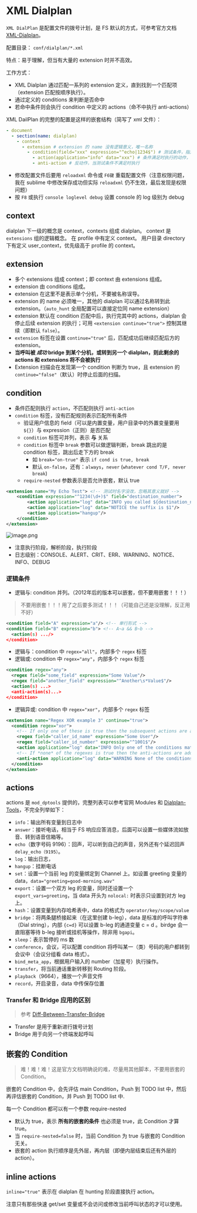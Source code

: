 # XML Dialplan

`XML DialPlan` 是配置文件的拨号计划，是 FS 默认的方式，可参考官方文档 [XML-Dialplan]。

配置目录： `conf/dialplan/*.xml`

特点：易于理解，但当有大量的 extension 时并不高效。

工作方式：
- XML Dialplan 通过匹配一系列的 extension 定义，直到找到一个匹配项（extension 匹配按顺序执行）。
- 通过定义的 conditions 来判断是否命中
- 若命中条件则会执行 condition 中定义的 actions（命不中执行 anti-actions）

XML DailPlan 的完整的配置是这样的嵌套结构（简写了 xml 文件）：

```yml
- document
  - section(name: dialplan)
    - context
      - extension # extension 的 name 没有逻辑意义，唯一名称
        - condition(field="xxx" expression="^echo|1234$") # 测试条件，指定表达式
          - action(application="info" data="xxx") # 条件满足时执行的动作，`application` 表示设置执行的应用，`data` 为传进去的字段
          - anti-action # 反动作，当测试条件不满足时执行
```

- 修改配置文件后要用 `reloadxml` 命令或 `F6键` 重载配置文件（注意权限问题，我在 sublime 中修改保存成功但实际 `reloadxml` 仍不生效，最后发现是权限问题）
- 按 `F8` 或执行 `console loglevel debug` 设置 console 的 log 级别为 debug


## context

dialplan 下一级的概念是 context，contexts 组成 dialplan。
context 是 `extensions` 组的逻辑概念。
在 profile 中有定义 context。
用户目录 directory 下有定义 user_context，优先级高于 profile 的 context。

## extension

- 多个 extensions 组成 context；即 context 由 extensions 组成。
- extension 由 conditions 组成。
- extension 在这里不是表示单个分机，不要被名称误导。
- extension 的 name 必须唯一，其他的 dialplan 可以通过名称转到此 extension。（`auto_hunt` 全局配置可以直接定位同 name extension）
- extension 默认在 condition 匹配中后，执行完其中的 actions，dialplan 会停止后续 extension 的执行；可用 `<extension continue="true">` 控制其继续（即默认 `false`）。
- `extension` 标签在设置 `continue="true"` 后，匹配成功后继续匹配后方的 extension。
- **当呼叫被 *成功* bridge 到某个分机，或转到另一个 dialplan，则此剩余的 actions 和 extensions 将不会被执行**
- Extension 扫描会在发现第一个 condition 判断为 true，且 extension 的 `continue="false"`（默认）时停止后面的扫描。

## condition

- 条件匹配则执行 `action`，不匹配则执行 `anti-action`
- `condition` 标签，没有匹配规则表示匹配所有条件
  - 验证用户信息的 field（可以是内置变量，用户目录中的外置变量要用 `${}`）与 expression（正则）是否匹配
  - `condition` 标签可并列，表示 **与** 关系
  - `condition` 标签中 `break` 参数可以做逻辑判断，break 跳出的是 condition 标签，跳出后走下方的 break
    - 如 `break="on-true"` 表示 `if cond is true, break`
    - 默认 `on-false`，还有：`always`，`never` (`whatever cond T/F, never break`)
  - `require-nested` 参数表示是否允许嵌套，默认 true

```xml
<extension name="My Echo Test"> <!-- 测试时名字没改，忽略其意义就好 -->
    <condition expression="^1234(\d+)$" field="destination_number">
        <action application="log" data="INFO you called ${destination_number}"/> <!-- log 数据首单词可设置级别 -->
        <action application="log" data="NOTICE the suffix is $1"/>
        <action application="hangup"/>
    </condition>
</extension>
```

![image.png](https://upload-images.jianshu.io/upload_images/3491218-7d714be65d316bde.png?imageMogr2/auto-orient/strip%7CimageView2/2/w/1240)

- 注意执行阶段，解析阶段，执行阶段
- 日志级别：CONSOLE、ALERT、CRIT、ERR、WARNING、NOTICE、INFO、DEBUG

### 逻辑条件

- 逻辑与: condition 并列。（2012年后的版本可以嵌套，但不要用嵌套！！！）

> 不要用嵌套！！！用了之后要多测试！！！（可能自己还是没理解，反正用不好）

```xml
<condition field="A" expression="a"/> <!-- 单行形式 -->
<condition field="B" expression="b"> <!-- A~a && B~b -->
  <action(s) .../>
</condition>
```

- 逻辑与：condition 中 `regex="all"`，内部多个 `regex` 标签
- 逻辑或: condition 中 `regex="any"`，内部多个 `regex` 标签

```xml
<condition regex="any">
  <regex field="some_field" expression="Some Value"/>
  <regex field="another_field" expression="^Another\s*Value$"/>
  <action(s) ...>
  <anti-action(s)...>
</condition>
```

- 逻辑异或: condition 中 `regex="xor"`，内部多个 `regex` 标签

```xml
<extension name="Regex XOR example 3" continue="true">
  <condition regex="xor">
    <!-- If only one of these is true then the subsequent actions are added to execute list -->
    <regex field="caller_id_name" expression="Some User"/>
    <regex field="caller_id_number" expression="^1001$"/>
    <action application="log" data="INFO Only one of the conditions matched!"/>
    <!-- If *none* of the regexes is true then the anti-actions are added to the execute list -->
    <anti-action application="log" data="WARNING None of the conditions matched!"/>
  </condition>
</extension>
```

## actions

actions 是 `mod_dptools` 提供的，完整列表可以参考官网 Modules 和 [Dialplan-Tools]，不完全列举如下：

- `info`：输出所有变量到日志中
- `answer`：接听电话，相当于 FS 响应应答消息，后面可以设置一些媒体流如放音、转到语音信箱等。
- `echo`（数字号码 9196）：回声，可以听到自己的声音，另外还有个延迟回声 `delay_echo（9195）`。
- `log`：输出日志，
- `hangup`：挂断电话
- `set`：设置一个当前 leg 的变量绑定到 Channel 上。如设置 greeting 变量的 data，`data="greeting=good-morning.wav"`
- `export`：设置一个双方 leg 的变量，同时还设置一个 `export_vars=greeting`，当 data 开头为 `nolocal:` 时表示只设置到对方 leg 上。
- `hash`：设置变量到内存哈希表中，data 的格式为 `operator/key/scope/value`
- `bridge`：将两条腿桥接起来（在这里创建 b-leg），data 是标准的呼叫字符串（Dial string），内部 `{c=d}` 可以设置 b-leg 的通道变量 c = d 。birdge 会一直阻塞等待 b-leg 接听或挂机等操作，除非用 `bgapi`。
- `sleep`：表示暂停的 ms 数
- `conference`，会议，可以配置 condition 将呼叫某一（类）号码的用户都转到会议中（会议分组看 data 格式）。
- `bind_meta_app`，根据用户输入的 number（加星号）执行操作。
- `transfer`，将当前通话重新转移到 Routing 阶段。
- `playback`（9664），播放一个声音文件
- `record`，开启录音，data 中传保存位置


[Dialplan-Tools]:https://freeswitch.org/confluence/display/FREESWITCH/mod_dptools
[XML-Dialplan]:https://freeswitch.org/confluence/display/FREESWITCH/XML+Dialplan

### Transfer 和 Bridge 应用的区别

> 参考 [Diff-Between-Transfer-Bridge](https://freeswitch-users.freeswitch.narkive.com/iBJobtwl/diff-between-the-transfer-and-bridge-application)

- Transfer 是用于重新进行拨号计划
- Bridge 用于向另一个终端发起呼叫

## 嵌套的 Condition

> 难！难！难！这是官方文档明确说的难，尽量用其他脚本，不要用嵌套的 Condition。

嵌套的 Condition 中，会先评估 main Condition，Push 到 TODO list 中，然后再评估嵌套的 Condition，并 Push 到 TODO list 中.

每一个 Condition 都可以有一个参数 require-nested
- 默认为 true，表示 **所有的嵌套的条件** 也必须是 true，此 Condition 才算 true。
- 当 `require-nested=false` 时，当前 Condition 为 true 与嵌套的 Condition 无关。
- 嵌套的 action 执行顺序是先外层，再内层（即便内层结束后还有外层的 action）。

## inline actions

`inline="true"` 表示在 dialplan 在 hunting 阶段直接执行 action。

注意只有那些快速 get/set 变量或不会访问或修改当前呼叫状态的才可以使用。
